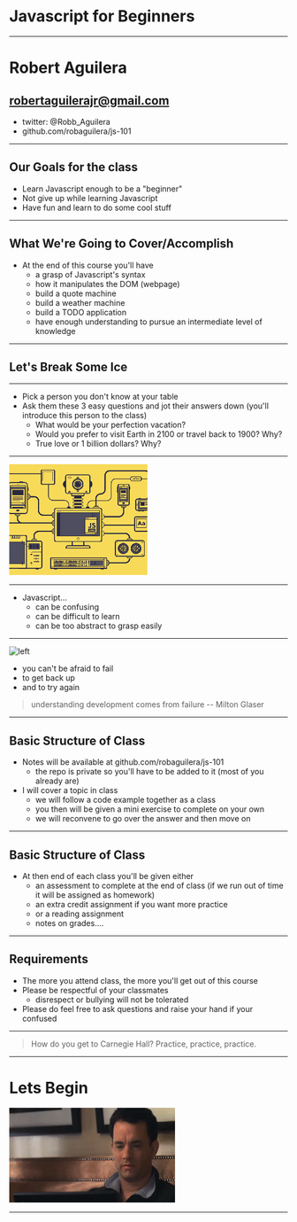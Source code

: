 # Javascript for Beginners

---

# Robert Aguilera
## robertaguilerajr@gmail.com

- twitter: @Robb_Aguilera
- github.com/robaguilera/js-101

---

## Our Goals for the class

- Learn Javascript enough to be a "beginner"
- Not give up while learning Javascript
- Have fun and learn to do some cool stuff

---

## What We're Going to Cover/Accomplish

- At the end of this course you'll have
  - a grasp of Javascript's syntax
  - how it manipulates the DOM (webpage)
  - build a quote machine
  - build a weather machine
  - build a TODO application
  - have enough understanding to pursue an intermediate level of knowledge

---

## Let's Break Some Ice

---

- Pick a person you don't know at your table
- Ask them these 3 easy questions and jot their answers down (you'll introduce this person to the class)
  - What would be your perfection vacation?
  - Would you prefer to visit Earth in 2100 or travel back to 1900?  Why?
  - True love or 1 billion dollars?  Why?

---

![](image/js.gif)

---

- Javascript...
  - can be confusing
  - can be difficult to learn
  - can be too abstract to grasp easily

---
![left](https://www.youtube.com/watch?v=CqkHigmtEEY#t=2m50s)

- you can't be afraid to fail
- to get back up
- and to try again

> understanding development comes from failure
-- Milton Glaser

---

## Basic Structure of Class

- Notes will be available at github.com/robaguilera/js-101
  - the repo is private so you'll have to be added to it (most of you already are)
- I will cover a topic in class
  - we will follow a code example together as a class
  - you then will be given a mini exercise to complete on your own
  - we will reconvene to go over the answer and then move on

---

## Basic Structure of Class

- At then end of each class you'll be given either
  - an assessment to complete at the end of class (if we run out of time it will be assigned as homework)
  - an extra credit assignment if you want more practice
  - or a reading assignment
  - notes on grades....

---

## Requirements

- The more you attend class, the more you'll get out of this course
- Please be respectful of your classmates
  - disrespect or bullying will not be tolerated
- Please do feel free to ask questions and raise your hand if your confused

---

> How do you get to Carnegie Hall?
Practice, practice, practice.

---
# Lets Begin

![](image/tomhanks.gif)

---
